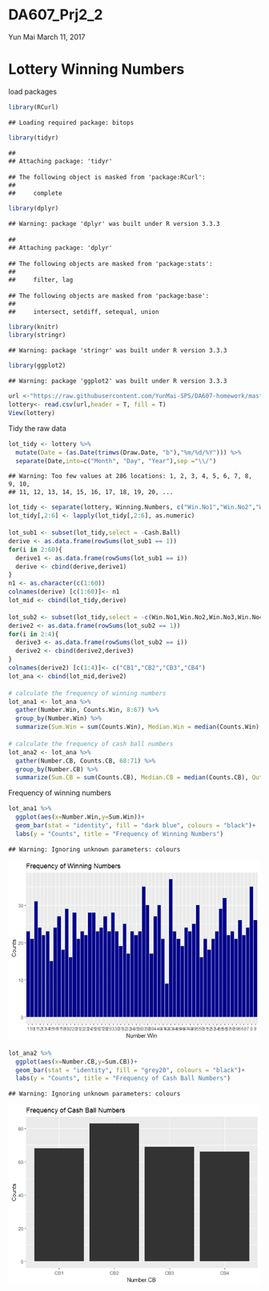 DA607\_Prj2\_2
================
Yun Mai
March 11, 2017

Lottery Winning Numbers
=======================

load packages

``` r
library(RCurl)  
```

    ## Loading required package: bitops

``` r
library(tidyr)
```

    ## 
    ## Attaching package: 'tidyr'

    ## The following object is masked from 'package:RCurl':
    ## 
    ##     complete

``` r
library(dplyr)  
```

    ## Warning: package 'dplyr' was built under R version 3.3.3

    ## 
    ## Attaching package: 'dplyr'

    ## The following objects are masked from 'package:stats':
    ## 
    ##     filter, lag

    ## The following objects are masked from 'package:base':
    ## 
    ##     intersect, setdiff, setequal, union

``` r
library(knitr)
library(stringr)
```

    ## Warning: package 'stringr' was built under R version 3.3.3

``` r
library(ggplot2)
```

    ## Warning: package 'ggplot2' was built under R version 3.3.3

``` r
url <-"https://raw.githubusercontent.com/YunMai-SPS/DA607-homework/master/Prj2_Lottery_Cash_4_Life_Winning_Numbers__Beginning_2014.csv"
lottery<- read.csv(url,header = T, fill = T)
View(lottery)
```

Tidy the raw data

``` r
lot_tidy <- lottery %>% 
  mutate(Date = (as.Date(trimws(Draw.Date, "b"),"%m/%d/%Y"))) %>% 
  separate(Date,into=c("Month", "Day", "Year"),sep ="\\/") 
```

    ## Warning: Too few values at 286 locations: 1, 2, 3, 4, 5, 6, 7, 8, 9, 10,
    ## 11, 12, 13, 14, 15, 16, 17, 18, 19, 20, ...

``` r
lot_tidy <- separate(lottery, Winning.Numbers, c("Win.No1","Win.No2","Win.No3","Win.No4","Win.No5"), sep = " ") 
lot_tidy[,2:6] <- lapply(lot_tidy[,2:6], as.numeric)

lot_sub1 <- subset(lot_tidy,select = -Cash.Ball)
derive <- as.data.frame(rowSums(lot_sub1 == 1))
for(i in 2:60){
  derive1 <- as.data.frame(rowSums(lot_sub1 == i))
  derive <- cbind(derive,derive1)
}
n1 <- as.character(c(1:60))
colnames(derive) [c(1:60)]<- n1
lot_mid <- cbind(lot_tidy,derive)

lot_sub2 <- subset(lot_tidy,select = -c(Win.No1,Win.No2,Win.No3,Win.No4,Win.No5))
derive2 <- as.data.frame(rowSums(lot_sub2 == 1))
for(i in 2:4){
  derive3 <- as.data.frame(rowSums(lot_sub2 == i))
  derive2 <- cbind(derive2,derive3)
}
colnames(derive2) [c(1:4)]<- c("CB1","CB2","CB3","CB4")
lot_ana <- cbind(lot_mid,derive2)

# calculate the frequency of winning numbers
lot_ana1 <- lot_ana %>% 
  gather(Number.Win, Counts.Win, 8:67) %>% 
  group_by(Number.Win) %>% 
  summarize(Sum.Win = sum(Counts.Win), Median.Win = median(Counts.Win), Qutile25.Win = quantile(Counts.Win,0.25), Qutile75.Win = quantile(Counts.Win,0.75), Min.Win = min(Counts.Win), Max.Win = max(Counts.Win))  

# calculate the frequency of cash ball numbers
lot_ana2 <- lot_ana %>% 
  gather(Number.CB, Counts.CB, 68:71) %>% 
  group_by(Number.CB) %>% 
  summarize(Sum.CB = sum(Counts.CB), Median.CB = median(Counts.CB), Qutile25.CB = quantile(Counts.CB,0.25), Qutile75.CB = quantile(Counts.CB,0.75), Min.CB = min(Counts.CB), Max.CB = max(Counts.CB))  
```

Frequency of winning numbers

``` r
lot_ana1 %>% 
  ggplot(aes(x=Number.Win,y=Sum.Win))+
  geom_bar(stat = "identity", fill = "dark blue", colours = "black")+
  labs(y = "Counts", title = "Frequency of Winning Numbers")
```

    ## Warning: Ignoring unknown parameters: colours

![](DA607_Prj2_lottery_github_files/figure-markdown_github/unnamed-chunk-4-1.png)

``` r
lot_ana2 %>% 
  ggplot(aes(x=Number.CB,y=Sum.CB))+
  geom_bar(stat = "identity", fill = "grey20", colours = "black")+
  labs(y = "Counts", title = "Frequency of Cash Ball Numbers")
```

    ## Warning: Ignoring unknown parameters: colours

![](DA607_Prj2_lottery_github_files/figure-markdown_github/unnamed-chunk-5-1.png)
